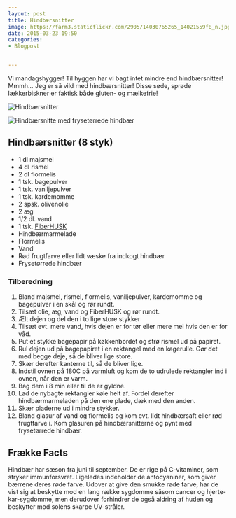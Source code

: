```yaml
---
layout: post
title: Hindbærsnitter
image: https://farm3.staticflickr.com/2905/14030765265_14021559f8_n.jpg
date: 2015-03-23 19:50
categories:
- Blogpost


---
```


Vi mandagshygger! Til hyggen har vi bagt intet mindre end hindbærsnitter! Mmmh... Jeg er så vild med hindbærsnitter! Disse søde, sprøde lækkerbiskner er faktisk både gluten- og mælkefrie! 





![Hindbærsnitter](https://farm3.staticflickr.com/2905/14030765265_14021559f8_z.jpg)


![Hindbærsnitte med frysetørrede hindbær](https://farm6.staticflickr.com/5044/14007654216_3bd2f891d5_z.jpg)




## Hindbærsnitter (8 styk)
- 1 dl majsmel
- 4 dl rismel
- 2 dl flormelis
- 1 tsk. bagepulver
- 1 tsk. vaniljepulver
- 1 tsk. kardemomme
- 2 spsk. olivenolie
- 2 æg
- 1/2 dl. vand
- 1 tsk. [FiberHUSK](http://husk.dk/)
- Hindbærmarmelade
- Flormelis
- Vand
- Rød frugtfarve eller lidt væske fra indkogt hindbær
- Frysetørrede hindbær



### Tilberedning
1. Bland majsmel, rismel, flormelis, vaniljepulver, kardemomme og bagepulver i en skål og rør rundt.
2. Tilsæt olie, æg, vand og FiberHUSK og rør rundt.
3. Ælt dejen og del den i to lige store stykker
4. Tilsæt evt. mere vand, hvis dejen er for tør eller mere mel hvis den er for våd.
5. Put et stykke bagepapir på køkkenbordet og strø rismel ud på papiret. 
6. Rul dejen ud på bagepapiret i en rektangel med en kagerulle. Gør det med begge deje, så de bliver lige store.
7. Skær derefter kanterne til, så de bliver lige.
8. Indstil ovnen på 180C på varmluft og kom de to udrulede rektangler ind i ovnen, når den er varm.
9. Bag dem i 8 min eller til de er gyldne.
10. Lad de nybagte rektangler køle helt af. Fordel derefter hindbærmarmeladen på den ene plade, dæk med den anden.
11. Skær pladerne ud i mindre stykker.
12. Bland glasur af vand og flormelis og kom evt. lidt hindbærsaft eller rød frugtfarve i. Kom glasuren på hindbærsnitterne og pynt med frysetørrede hindbær.
















## Frække Facts
Hindbær har sæson fra juni til september. De er rige på C-vitaminer, som stryker immunforsvret. Ligeledes indeholder de antocyaniner, som giver bærrene deres røde farve. Udover at give den smukke røde farve, har de vist sig at beskytte mod en lang række sygdomme såsom cancer og hjerte-kar-sygdomme, men derudover forhindrer de også
aldring af huden og beskytter mod solens skarpe UV-stråler. 












